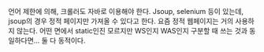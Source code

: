 언어 제한에 의해, 크롤러도 자바로 이용해야 한다.
Jsoup, selenium 등이 있는데, jsoup의 경우 정적 페이지만 가져올 수 있다고 한다.
요즘 정적 웹페이지는 거의 사용하지 않는다. 어떤 면에서 static인진 모르지만 WS인지 WAS인지 구분할 때 쓰는 것과 동일하다면... 둘 다 동적이다.


